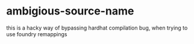 # ambigious-source-name
this is a hacky way of bypassing hardhat compilation bug, when trying to use foundry remappings

